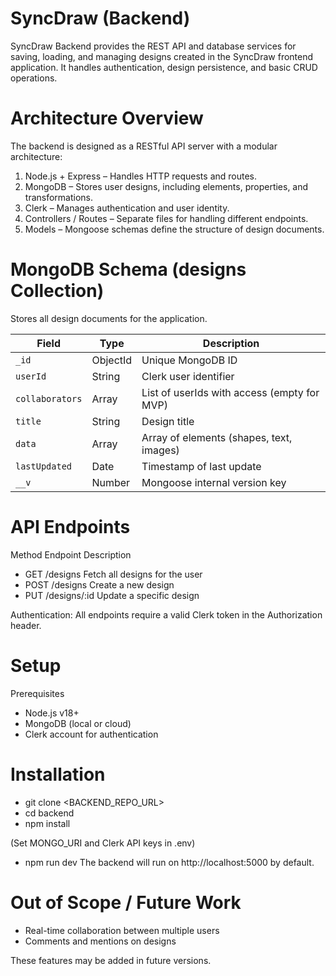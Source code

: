 # SyncDraw (Backend)

SyncDraw Backend provides the REST API and database services for saving, loading, and managing designs created in the SyncDraw frontend application. 
It handles authentication, design persistence, and basic CRUD operations.

# Architecture Overview

The backend is designed as a RESTful API server with a modular architecture:

1. Node.js + Express – Handles HTTP requests and routes.
2. MongoDB – Stores user designs, including elements, properties, and transformations.
3. Clerk – Manages authentication and user identity.
4. Controllers / Routes – Separate files for handling different endpoints.
5. Models – Mongoose schemas define the structure of design documents.


# MongoDB Schema (designs Collection)

Stores all design documents for the application.

| Field           | Type     | Description                                 |
| --------------- | -------- | ------------------------------------------- |
| `_id`           | ObjectId | Unique MongoDB ID                           |
| `userId`        | String   | Clerk user identifier                       |
| `collaborators` | Array    | List of userIds with access (empty for MVP) |
| `title`         | String   | Design title                                |
| `data`          | Array    | Array of elements (shapes, text, images)    |
| `lastUpdated`   | Date     | Timestamp of last update                    |
| `__v`           | Number   | Mongoose internal version key               |


# API Endpoints
Method	Endpoint	Description
- GET	/designs	Fetch all designs for the user
- POST	/designs	Create a new design
- PUT	/designs/:id	Update a specific design

Authentication: All endpoints require a valid Clerk token in the Authorization header.

# Setup
Prerequisites
- Node.js v18+
- MongoDB (local or cloud)
- Clerk account for authentication

# Installation

- git clone <BACKEND_REPO_URL>
- cd backend
- npm install

(Set MONGO_URI and Clerk API keys in .env)
- npm run dev
The backend will run on http://localhost:5000 by default.



# Out of Scope / Future Work

- Real-time collaboration between multiple users
- Comments and mentions on designs

These features may be added in future versions.
